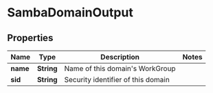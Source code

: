 # SambaDomainOutput

## Properties
Name | Type | Description | Notes
------------ | ------------- | ------------- | -------------
**name** | **String** | Name of this domain&#x27;s WorkGroup | 
**sid** | **String** | Security identifier of this domain | 
